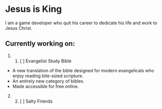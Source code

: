 
# Jesus is King

I am a game developer who quit his career to dedicate his life and work to Jesus Christ. 

Currently working on:
- 
1. 1. [ ] Evangelist Study Bible
- A new translation of the bible designed for modern evangelicals who enjoy reading bite-sized scripture.
- An entirely new category of bibles.
- Made accessible for free online.
2. 2. [ ] Salty Friends 

<!--
**marvingregormrzyglod/marvingregormrzyglod** is a ✨ _special_ ✨ repository because its `README.md` (this file) appears on your GitHub profile.

Here are some ideas to get you started:

- 🔭 I’m currently working on ...
- 🌱 I’m currently learning ...
- 👯 I’m looking to collaborate on ...
- 🤔 I’m looking for help with ...
- 💬 Ask me about ...
- 📫 How to reach me: ...
- 😄 Pronouns: ...
- ⚡ Fun fact: ...
-->
<!--stackedit_data:
eyJoaXN0b3J5IjpbLTk5OTM0ODE2NSwtMjEwMTU0MTY1OF19
-->